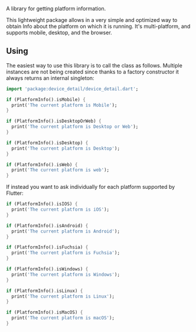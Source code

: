 A library for getting platform information.


This lightweight package allows in a very simple and optimized way to obtain Info about the platform on which it is running. It's multi-platform, and supports mobile, desktop,
and the browser.

## Using

The easiest way to use this library is to call the class as follows. 
Multiple instances are not being created since thanks to a factory constructor it always 
returns an internal singleton:

```dart
import 'package:device_detail/device_detail.dart';

if (PlatformInfo().isMobile) {
  print('The current platform is Mobile');
}  

if (PlatformInfo().isDesktopOrWeb) {
  print('The current platform is Desktop or Web');
}

if (PlatformInfo().isDesktop) {
  print('The current platform is Desktop');
}

if (PlatformInfo().isWeb) {
  print('The current platform is web');
}
```

If instead you want to ask individually for each platform supported by Flutter:

```dart
if (PlatformInfo().isIOS) {
  print('The current platform is iOS');
}

if (PlatformInfo().isAndroid) {
  print('The current platform is Android');
}

if (PlatformInfo().isFuchsia) {
  print('The current platform is Fuchsia');
}

if (PlatformInfo().isWindows) {
  print('The current platform is Windows');
}

if (PlatformInfo().isLinux) {
  print('The current platform is Linux');
}

if (PlatformInfo().isMacOS) {
  print('The current platform is macOS');
}
```